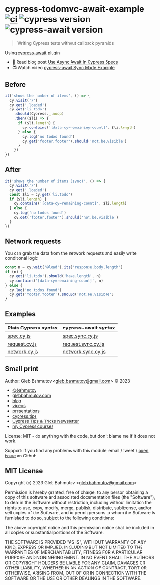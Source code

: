 # cypress-todomvc-await-example [![ci](https://github.com/bahmutov/cypress-todomvc-await-example/actions/workflows/ci.yml/badge.svg?branch=main)](https://github.com/bahmutov/cypress-todomvc-await-example/actions/workflows/ci.yml) ![cypress version](https://img.shields.io/badge/cypress-12.17.4-brightgreen) ![cypress-await version](https://img.shields.io/badge/cypress--await-1.4.0-brightgreen)

> Writing Cypress tests without callback pyramids

Using [cypress-await](https://github.com/bahmutov/cypress-await) plugin

- 📝 Read blog post [Use Async Await In Cypress Specs](https://glebbahmutov.com/blog/use-async-await-in-cypress-specs/)
- 📺 Watch video [cypress-await Sync Mode Example](https://youtu.be/opOopVq5AmA)

## Before

```js
it('shows the number of items', () => {
  cy.visit('/')
  cy.get('.loaded')
  cy.get('li.todo')
    .should(Cypress._.noop)
    .then(($li) => {
      if ($li.length) {
        cy.contains('[data-cy=remaining-count]', $li.length)
      } else {
        cy.log('no todos found')
        cy.get('footer.footer').should('not.be.visible')
      }
    })
})
```

## After

```js
it('shows the number of items (sync)', () => {
  cy.visit('/')
  cy.get('.loaded')
  const $li = cy.get('li.todo')
  if ($li.length) {
    cy.contains('[data-cy=remaining-count]', $li.length)
  } else {
    cy.log('no todos found')
    cy.get('footer.footer').should('not.be.visible')
  }
})
```

## Network requests

You can grab the data from the network requests and easily write conditional logic

```js
const n = cy.wait('@load').its('response.body.length')
if (n) {
  cy.get('li.todo').should('have.length', n)
  cy.contains('[data-cy=remaining-count]', n)
} else {
  cy.log('no todos found')
  cy.get('footer.footer').should('not.be.visible')
}
```

## Examples

| Plain Cypress syntax                         | cypress-await syntax                                   |
| -------------------------------------------- | ------------------------------------------------------ |
| [spec.cy.js](./cypress/e2e/spec.cy.js)       | [spec.sync.cy.js](./cypress/e2e/spec.sync.cy.js)       |
| [request.cy.js](./cypress/e2e/request.cy.js) | [request.sync.cy.js](./cypress/e2e/request.sync.cy.js) |
| [network.cy.js](./cypress/e2e/network.cy.js) | [network.sync.cy.js](./cypress/e2e/network.sync.cy.js) |

## Small print

Author: Gleb Bahmutov &lt;gleb.bahmutov@gmail.com&gt; &copy; 2023

- [@bahmutov](https://twitter.com/bahmutov)
- [glebbahmutov.com](https://glebbahmutov.com)
- [blog](https://glebbahmutov.com/blog)
- [videos](https://www.youtube.com/glebbahmutov)
- [presentations](https://slides.com/bahmutov)
- [cypress.tips](https://cypress.tips)
- [Cypress Tips & Tricks Newsletter](https://cypresstips.substack.com/)
- [my Cypress courses](https://cypress.tips/courses)

License: MIT - do anything with the code, but don't blame me if it does not work.

Support: if you find any problems with this module, email / tweet /
[open issue](https://github.com/bahmutov/cypress-todomvc-await-example/issues) on Github

## MIT License

Copyright (c) 2023 Gleb Bahmutov &lt;gleb.bahmutov@gmail.com&gt;

Permission is hereby granted, free of charge, to any person
obtaining a copy of this software and associated documentation
files (the "Software"), to deal in the Software without
restriction, including without limitation the rights to use,
copy, modify, merge, publish, distribute, sublicense, and/or sell
copies of the Software, and to permit persons to whom the
Software is furnished to do so, subject to the following
conditions:

The above copyright notice and this permission notice shall be
included in all copies or substantial portions of the Software.

THE SOFTWARE IS PROVIDED "AS IS", WITHOUT WARRANTY OF ANY KIND,
EXPRESS OR IMPLIED, INCLUDING BUT NOT LIMITED TO THE WARRANTIES
OF MERCHANTABILITY, FITNESS FOR A PARTICULAR PURPOSE AND
NONINFRINGEMENT. IN NO EVENT SHALL THE AUTHORS OR COPYRIGHT
HOLDERS BE LIABLE FOR ANY CLAIM, DAMAGES OR OTHER LIABILITY,
WHETHER IN AN ACTION OF CONTRACT, TORT OR OTHERWISE, ARISING
FROM, OUT OF OR IN CONNECTION WITH THE SOFTWARE OR THE USE OR
OTHER DEALINGS IN THE SOFTWARE.
